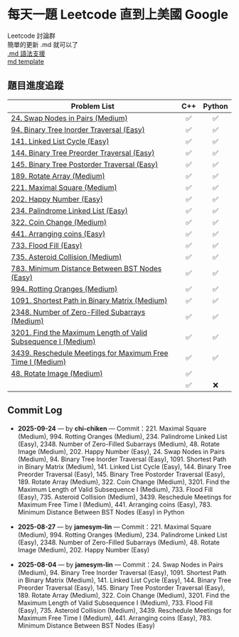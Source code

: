 # 每天一題 Leetcode 直到上美國 Google

Leetcode 討論群  
簡單的更新 .md 就可以了  
[.md 語法支援](https://hackmd.io/@eMP9zQQ0Qt6I8Uqp2Vqy6w/SyiOheL5N/%2FzMIQV80gSiGGkKk1sa8HZA)  
[md template](https://github.com/Chi-chicken/Leet-a-day-Google-I-slay/blob/main/template.md)

## 題目進度追蹤

| Problem List | C++ | Python |
|--------------------|:---:|:------:|
| [24. Swap Nodes in Pairs (Medium)](./24.%20Swap%20Nodes%20in%20Pairs%20(Medium)/README.md) | ✅ | ✅ |
| [94. Binary Tree Inorder Traversal (Easy)](./94.%20Binary%20Tree%20Inorder%20Traversal%20(Easy)/README.md) | ✅ | ✅ |
| [141. Linked List Cycle (Easy)](./141.%20Linked%20List%20Cycle%20(Easy)/README.md) | ✅ | ✅ |
| [144. Binary Tree Preorder Traversal (Easy)](./144.%20Binary%20Tree%20Preorder%20Traversal%20(Easy)/README.md) | ✅ | ✅ |
| [145. Binary Tree Postorder Traversal (Easy)](./145.%20Binary%20Tree%20Postorder%20Traversal%20(Easy)/README.md) | ✅ | ✅ |
| [189. Rotate Array (Medium)](./189.%20Rotate%20Array%20(Medium)/README.md) | ✅ | ✅ |
| [221. Maximal Square (Medium)](./221.%20Maximal%20Square%20(Medium)/README.md) | ✅ | ✅ |
| [202. Happy Number (Easy)](./202.%20Happy%20Number%20(Easy)/README.md) | ✅ | ✅ |
| [234. Palindrome Linked List (Easy)](./234.%20Palindrome%20Linked%20List%20(Easy)/README.md) | ✅ | ✅ |
| [322. Coin Change (Medium)](./322.%20Coin%20Change%20(Medium)/README.md) | ✅ | ✅ |
| [441. Arranging coins (Easy)](./441.%20Arranging%20coins%20(Easy)/README.md) | ✅ | ✅ |
| [733. Flood Fill (Easy)](./733.%20Flood%20Fill%20(Easy)/README.md) | ✅ | ✅ |
| [735. Asteroid Collision (Medium)](./735.%20Asteroid%20Collision%20(Medium)/README.md) | ✅ | ✅ |
| [783. Minimum Distance Between BST Nodes (Easy)](./783.%20Minimum%20Distance%20Between%20BST%20Nodes%20(Easy)/README.md) | ✅ | ✅ |
| [994. Rotting Oranges (Medium)](./994.%20Rotting%20Oranges%20(Medium)/README.md) | ✅ | ✅ |
| [1091. Shortest Path in Binary Matrix (Medium)](./1091.%20Shortest%20Path%20in%20Binary%20Matrix%20(Medium)/README.md) | ✅ | ✅ |
| [2348. Number of Zero-Filled Subarrays (Medium)](./2348.%20Number%20of%20Zero-Filled%20Subarrays%20(Medium)/README.md) | ✅ | ✅ |
| [3201. Find the Maximum Length of Valid Subsequence I (Medium)](./3201.%20Find%20the%20Maximum%20Length%20of%20Valid%20Subsequence%20I%20(Medium)/README.md) | ✅ | ✅ |
| [3439. Reschedule Meetings for Maximum Free Time I (Medium)](./3439.%20Reschedule%20Meetings%20for%20Maximum%20Free%20Time%20I%20(Medium)/README.md) | ✅ | ✅ |
| [48. Rotate Image (Medium)](./48.%20Rotate%20Image%20(Medium)/README.md) | ✅ | | ✅ | ❌ | |
| | ✅ | ❌ | |

## Commit Log

- **2025-09-24** — by **chi-chiken** — Commit：221. Maximal Square (Medium), 994. Rotting Oranges (Medium), 234. Palindrome Linked List (Easy), 2348. Number of Zero-Filled Subarrays (Medium), 48. Rotate Image (Medium), 202. Happy Number (Easy), 24. Swap Nodes in Pairs (Medium), 94. Binary Tree Inorder Traversal (Easy), 1091. Shortest Path in Binary Matrix (Medium), 141. Linked List Cycle (Easy), 144. Binary Tree Preorder Traversal (Easy), 145. Binary Tree Postorder Traversal (Easy), 189. Rotate Array (Medium), 322. Coin Change (Medium), 3201. Find the Maximum Length of Valid Subsequence I (Medium), 733. Flood Fill (Easy), 735. Asteroid Collision (Medium), 3439. Reschedule Meetings for Maximum Free Time I (Medium), 441. Arranging coins (Easy), 783. Minimum Distance Between BST Nodes (Easy) in Python

- **2025-08-27** — by **jamesym-lin** — Commit：221. Maximal Square (Medium), 994. Rotting Oranges (Medium), 234. Palindrome Linked List (Easy), 2348. Number of Zero-Filled Subarrays (Medium), 48. Rotate Image (Medium), 202. Happy Number (Easy)

- **2025-08-04** — by **jamesym-lin** — Commit：24. Swap Nodes in Pairs (Medium), 94. Binary Tree Inorder Traversal (Easy), 1091. Shortest Path in Binary Matrix (Medium), 141. Linked List Cycle (Easy), 144. Binary Tree Preorder Traversal (Easy), 145. Binary Tree Postorder Traversal (Easy), 189. Rotate Array (Medium), 322. Coin Change (Medium), 3201. Find the Maximum Length of Valid Subsequence I (Medium), 733. Flood Fill (Easy), 735. Asteroid Collision (Medium), 3439. Reschedule Meetings for Maximum Free Time I (Medium), 441. Arranging coins (Easy), 783. Minimum Distance Between BST Nodes (Easy)
